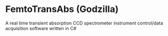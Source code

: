 # FemtoTransAbs (Godzilla)
A real time transient absorption CCD spectrometer instrument control/data acquisition software written in C#
